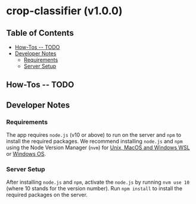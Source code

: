 # crop-classifier (v1.0.0)

<!-- START doctoc generated TOC please keep comment here to allow auto update -->
<!-- DON'T EDIT THIS SECTION, INSTEAD RE-RUN doctoc TO UPDATE -->
## Table of Contents

- [How-Tos -- TODO](#how-tos----todo)
- [Developer Notes](#developer-notes)
  - [Requirements](#requirements)
  - [Server Setup](#server-setup)

<!-- END doctoc generated TOC please keep comment here to allow auto update -->

## How-Tos -- TODO
## Developer Notes
### Requirements
The app requires `node.js` (v10 or above) to run on the server and `npm` to install the required packages. We recommend installing `node.js` and `npm` using the Node Version Manager (`nvm`) for [Unix, MacOS and Windows WSL](https://github.com/nvm-sh/nvm) or [Windows OS](https://github.com/coreybutler/nvm-windows).

### Server Setup
After installing `node.js` and `npm`, activate the `node.js` by running `nvm use 10` (where 10 stands for the version number). Run `npm install` to install the required packages on the server.